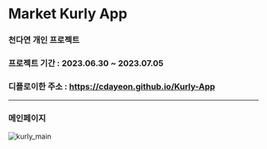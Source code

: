 # Market Kurly App
### 천다연 개인 프로젝트
### 프로젝트 기간 : 2023.06.30 ~ 2023.07.05
### 디플로이한 주소 : https://cdayeon.github.io/Kurly-App
------
### 메인페이지
![kurly_main](https://github.com/cdayeon/Kurly-App/assets/119835857/cd1172ca-31df-45b7-a373-14ea234c9261)
